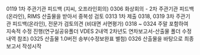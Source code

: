 0119 1차 주관기관 피드백 (지씨, 오프라인회의)
0306 화상회의 - 2차 주관기관 피드백(온라인), RIMS 산출물을 받아서 중복성 검토
0313 1차 제출
0318, 0319 3차 주관기관 피드백(온라인), 전문가 검토의견 (비대면 서면평가)
0318 ~ 0324 주말 포함하여 지속적 수정 진행(연구실공유폴더 VDES 2내역 2차년도 연차보고서-산출물 폴더 수정내역 참조)
0325 산출물 1.0버전 송부(수정보완표 별첨)
0326 산출물을 바탕으로 최종보고서 작성시작
